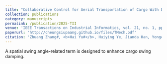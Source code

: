 ```yaml
---
title: "Collaborative Control for Aerial Transportation of Cargo With Dual Quadrotors"
collection: publications
category: manuscripts
permalink: /publication/2025-TII
venue: 'IEEE Transactions on Industrial Informatics, vol. 21, no. 1, pp. 752-761, Jan. 2025'
paperurl: 'http://cheungsiupaang.github.io/files/TMech.pdf'
citation: 'Zhuang Zhang#, <b>Hai Yu#</b>, Huiying Ye, Jianda Han, Yongchun Fang, Xiao Liang'
---
```

 A spatial swing angle-related term is designed to enhance cargo swing damping.
